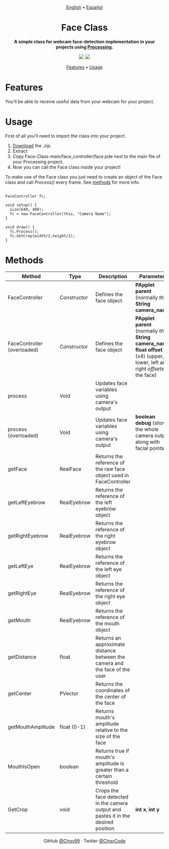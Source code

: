 <p align="center">
  <a href="https://github.com/Chgv99/Face-Class/blob/main/README.md">English</a> • <a href="https://github.com/Chgv99/Face-Class/blob/main/README(es).md">Español</a>
</p>

<h1 align="center">
 Face Class
</h1>
<!--<h1 style="display: none">
  EY
</h1>-->
<p align="center">
 <b>A simple class for webcam face-detection implementation in your projects using <a href="https://processing.org/">Processing</a>.</b>
</p>
<p align="center">
 <img src="https://img.shields.io/badge/Project-WIP-orange"> <img src="https://img.shields.io/badge/Documentation-Outdated-orange">
</p>
<p align="center">
 <a href="">Features</a> • <a href="">Usage</a>
</p>

<!--<p align="center">
 This is a project 
</p>-->

<!--<h1>Index</h1>
<details>
 <summary>Expand</summary>
 
 1. Description
 2. Usage
    * With some
    * Sub bullets
</details>-->

<!--<p align="center">
  <img width="460" height="300" src="https://github.com/Chgv99/Pong/blob/main/preview.gif">
</p>-->

# Features

You'll be able to receive useful data from your webcam for your project.

<!--The current version contains the following features:
1. Hey
2.
3.-->

# Usage

First of all you'll need to import the class into your project.

1. [Download](https://github.com/Chgv99/Face-Class/archive/refs/heads/main.zip) the *.zip*.
2. Extract
3. Copy Face-Class-main/face_controller/face.pde next to the main file of your Processing project.
4. Now you can call the Face class inside your project!

To make use of the Face class you just need to create an object of the Face class and call *Process()* every frame. See [methods]() for more info.

##
```processing
FaceController fc;

void setup() {
  size(640, 480);
  fc = new FaceController(this, "Camera Name");
}

void draw() {  
  fc.Process();
  fc.GetCrop(width/2,height/2);
}
```


# Methods

| Method | Type        | Description                                              | Parameters           |
| ------ | ----------- | -------------------------------------------------------- | -------------------- |
| FaceController   | Constructor | Defines the face object | **PApplet parent** (normally *this*), **String camera_name** |
| FaceController (overloaded)   | Constructor | Defines the face object | **PApplet parent** (normally *this*), **String camera_name**, **float offset** (x4) (upper, lower, left and right *offsets* of the face) |
| process | Void | Updates face variables using camera's output |
| process (overloaded) | Void | Updates face variables using camera's output | **boolean debug** (shows the whole camera output along with facial points) |
| getFace | RealFace | Returns the reference of the raw face object used in FaceController |
| getLeftEyebrow | RealEyebrow | Returns the reference of the left eyebrow object |
| getRightEyebrow | RealEyebrow | Returns the reference of the right eyebrow object |
| getLeftEye | RealEyebrow | Returns the reference of the left eye object |
| getRightEye | RealEyebrow | Returns the reference of the right eye object |
| getMouth | RealEyebrow | Returns the reference of the mouth object |
| getDistance | float | Returns an approximate distance between the camera and the face of the user |
| getCenter | PVector | Returns the coordinates of the center of the face |
| getMouthAmplitude | float (0-1) | Returns mouth's amplitude relative to the size of the face |
| MouthIsOpen | boolean | Returns true if mouth's amplitude is greater than a certain threshold |
| GetCrop | void | Crops the face detected in the camera output and pastes it in the desired position | **int x**, **int y** |

<p align="center">
 GitHub <a href="https://github.com/Chgv99">@Chgv99</a> · Twitter <a href="https://twitter.com/ChgvCode">@ChgvCode</a>
</p>
